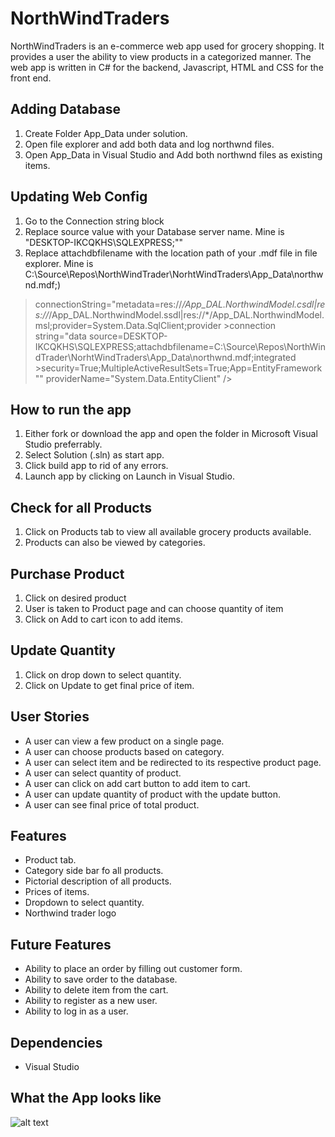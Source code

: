 # NorthWindTraders
NorthWindTraders is an e-commerce web app used for grocery shopping. It provides a user the ability to view products in a categorized manner. The web app is written in C# for the backend, Javascript, HTML and CSS for the front end.

## Adding Database
1. Create Folder App_Data under solution.
2. Open file explorer and add both data and log northwnd files.
3. Open App_Data in Visual Studio and Add both northwnd files as existing items.

## Updating Web Config
1. Go to the Connection string block 
2. Replace source value with your Database server name. Mine is "DESKTOP-IKCQKHS\SQLEXPRESS;""
3. Replace attachdbfilename with the location path of your .mdf file in file explorer. Mine is C:\Source\Repos\NorthWindTrader\NorhtWindTraders\App_Data\northwnd.mdf;)

> <add name="NWContext" >connectionString="metadata=res://*/App_DAL.NorthwindModel.csdl|res://*/App_DAL.NorthwindModel.ssdl|res://*/App_DAL.NorthwindModel.msl;provider=System.Data.SqlClient;provider >connection string=&quot;data source=DESKTOP-IKCQKHS\SQLEXPRESS;attachdbfilename=C:\Source\Repos\NorthWindTrader\NorhtWindTraders\App_Data\northwnd.mdf;integrated >security=True;MultipleActiveResultSets=True;App=EntityFramework&quot;" providerName="System.Data.EntityClient" />

## How to run the app
1. Either fork or download the app and open the folder in Microsoft Visual Studio preferrably.
2. Select Solution (.sln) as start app.
3. Click build app to rid of any errors.
4. Launch app by clicking on Launch in Visual Studio.

## Check for all Products
1. Click on Products tab to view all available grocery products available.
2. Products can also be viewed by categories.

## Purchase Product
1. Click on desired product
2. User is taken to Product page and can choose quantity of item
3. Click on Add to cart icon to add items.

## Update Quantity
1. Click on drop down to select quantity.
2. Click on Update to get final price of item.


## User Stories
- A user can view a few product on a single page.
- A user can choose products based on category.
- A user can select item and be redirected to its respective product page.
- A user can select quantity of product.
- A user can click on add cart button to add item to cart.
- A user can update quantity of product with the update button.
- A user can see final price of total product.

## Features
- Product tab.
- Category side bar fo all products.
- Pictorial description of all products.
- Prices of items.
- Dropdown to select quantity.
- Northwind trader logo

## Future Features
- Ability to place an order by filling out customer form.
- Ability to save order to the database.
- Ability to delete item from the cart.
- Ability to register as a new user.
- Ability to log in as a user.

## Dependencies
- Visual Studio

## What the App looks like
![alt text](https://github.com/YawTakyi/NorthWindTrader/blob/YawTakyi-Upload-Picture-11-4-2020/Northwind_Traders.jpg)

